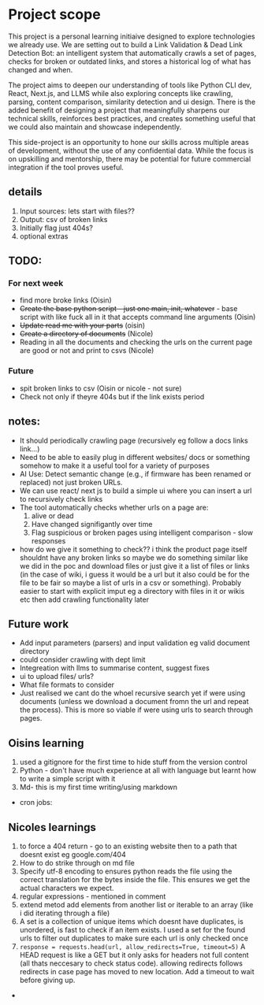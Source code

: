 # Project scope
This project is a personal learning initiaive designed to explore technologies we already use. We are setting out to build a Link Validation & Dead Link Detection Bot: an intelligent system that automatically crawls a set of pages, checks for broken or outdated links, and stores a historical log of what has changed and when.

The project aims to deepen our understanding of tools like Python CLI dev, React, Next.js, and LLMS while also exploring concepts like crawling, parsing, content comparison, similarity detection and ui design. There is the added benefit of designing a project that meaningfully sharpens our technical skills, reinforces best practices, and creates something useful that we could also maintain and showcase independently.

This side-project is an opportunity to hone our skills across multiple areas of development, without the use of any confidential data. While the focus is on upskilling and mentorship, there may be potential for future commercial integration if the tool proves useful.

## details
1. Input sources: lets start with files??
2. Output: csv of broken links
3. Initially flag just 404s?
4. optional extras

## TODO:
### For next week
- find more broke links (Oisin)
- ~~Create the base python script - just one main, init, whatever~~ - base script with like fuck all in it that accepts command line arguments (Oisin)
- ~~Update read me with your parts~~ (oisin)
- ~~Create a directory of documents~~ (Nicole)
- Reading in all the documents and checking the urls on the current page are good or not and print to csvs (Nicole)

### Future
- spit broken links to csv (Oisin or nicole - not sure)
- Check not only if theyre 404s but if the link exists period

## notes:
- It should periodically crawling page (recursively eg follow a docs links link...)
- Need to be able to easily plug in different websites/ docs or something somehow to make it a useful tool for a variety of purposes
- AI Use: Detect semantic change (e.g., if firmware has been renamed or replaced) not just broken URLs.
- We can use react/ next js to build a simple ui where you can insert a url to recursively check links
- The tool automatically checks whether urls on a page are:
    1. alive or dead
    2. Have changed signifigantly over time
    3. Flag suspicious or broken pages using intelligent comparison - slow responses
- how do we give it something to check?? i think the product page itself shouldnt have any broken links so maybe we do something similar like we did in the poc and download files or just give it a list of files or links (in the case of wiki, i guess it would be a url but it also could be for the file to be fair so maybe a list of urls in a csv or something). Probably easier to start with explicit imput eg a directory with files in it or wikis etc then add crawling functionality later

## Future work
- Add input parameters (parsers) and input validation eg valid document directory
- could consider crawling with dept limit
- Integreation with llms to summarise content, suggest fixes
- ui to upload files/ urls?
- What file formats to consider
- Just realised we cant do the whoel recursive search yet if were using documents (unless we download a document fromn the url and repeat the process). This is more so viable if were using urls to search through pages.

## Oisins learning
1. used a gitignore for the first time to hide stuff from the version control
2. Python - don't have much experience at all with language but learnt how to write a simple script with it
3. Md- this is my first time writing/using markdown
- cron jobs:

## Nicoles learnings
1. to force a 404 return - go to an existing website then to a path that doesnt exist eg google.com/404
2. How to do strike through on md file
3. Specify utf-8 encoding to ensures python reads the file using the correct translation for the bytes inside the file. This ensures we get the actual characters we expect.
4. regular expressions - mentioned in comment
5. extend metod add elements from another list or iterable to an array (like i did iterating through a file)
6. A set is a collection of unique items which doesnt have duplicates, is unordered, is fast to check if an item exists. I used a set for the found urls to filter out duplicates to make sure each url is only checked once
7. ```response = requests.head(url, allow_redirects=True, timeout=5)``` 
A HEAD request is like a GET but it only asks for headers not full content (all thats neccesary to check status code). allowing redirects follows redirects in case page has moved to new location. Add a timeout to wait before giving up.
- 
